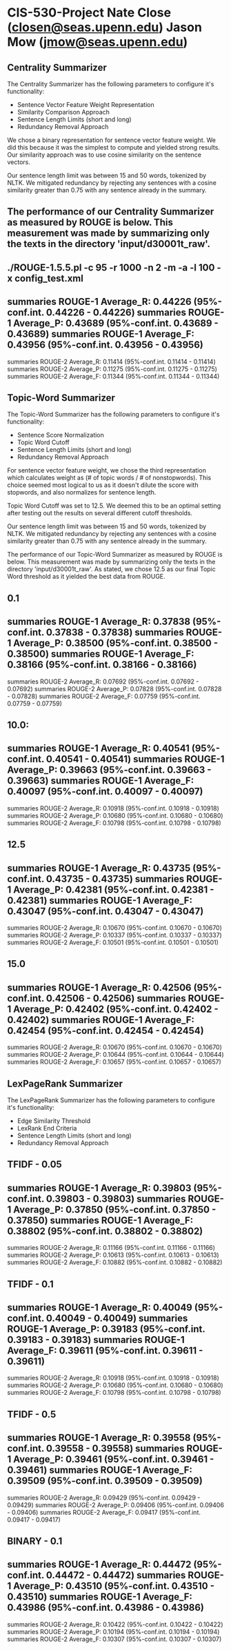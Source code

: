 CIS-530-Project
Nate Close (closen@seas.upenn.edu)
Jason Mow (jmow@seas.upenn.edu)
===============

Centrality Summarizer
---------------------
The Centrality Summarizer has the following parameters to configure it's functionality:
- Sentence Vector Feature Weight Representation
- Similarity Comparison Approach
- Sentence Length Limits (short and long)
- Redundancy Removal Approach

We chose a binary representation for sentence vector feature weight. We did this because it was the simplest to compute and yielded strong results. Our similarity approach was to use cosine similarity on the sentence vectors.

Our sentence length limit was between 15 and 50 words, tokenized by NLTK. We mitigated redundancy by rejecting any sentences with a cosine similarity greater than 0.75 with any sentence already in the summary.

The performance of our Centrality Summarizer as measured by ROUGE is below. This measurement was made by summarizing only the texts in the directory 'input/d30001t_raw'.
---------------------------------------------
./ROUGE-1.5.5.pl -c 95 -r 1000 -n 2 -m -a -l 100 -x config_test.xml 
---------------------------------------------
summaries ROUGE-1 Average_R: 0.44226 (95%-conf.int. 0.44226 - 0.44226)
summaries ROUGE-1 Average_P: 0.43689 (95%-conf.int. 0.43689 - 0.43689)
summaries ROUGE-1 Average_F: 0.43956 (95%-conf.int. 0.43956 - 0.43956)
---------------------------------------------
summaries ROUGE-2 Average_R: 0.11414 (95%-conf.int. 0.11414 - 0.11414)
summaries ROUGE-2 Average_P: 0.11275 (95%-conf.int. 0.11275 - 0.11275)
summaries ROUGE-2 Average_F: 0.11344 (95%-conf.int. 0.11344 - 0.11344)


Topic-Word Summarizer
---------------------
The Topic-Word Summarizer has the following parameters to configure it's functionality:
- Sentence Score Normalization
- Topic Word Cutoff
- Sentence Length Limits (short and long)
- Redundancy Removal Approach

For sentence vector feature weight, we chose the third representation which calculates weight as (# of topic words / # of nonstopwords). This choice seemed most logical to us as it doesn't dilute the score with stopwords, and also normalizes for sentence length.

Topic Word Cutoff was set to 12.5. We deemed this to be an optimal setting after testing out the results on several different cutoff thresholds.

Our sentence length limit was between 15 and 50 words, tokenized by NLTK. We mitigated redundancy by rejecting any sentences with a cosine similarity greater than 0.75 with any sentence already in the summary.

The performance of our Topic-Word Summarizer as measured by ROUGE is below. This measurement was made by summarizing only the texts in the directory 'input/d30001t_raw'. As stated, we chose 12.5 as our final Topic Word threshold as it yielded the best data from ROUGE.

0.1
---------------------------------------------
summaries ROUGE-1 Average_R: 0.37838 (95%-conf.int. 0.37838 - 0.37838)
summaries ROUGE-1 Average_P: 0.38500 (95%-conf.int. 0.38500 - 0.38500)
summaries ROUGE-1 Average_F: 0.38166 (95%-conf.int. 0.38166 - 0.38166)
---------------------------------------------
summaries ROUGE-2 Average_R: 0.07692 (95%-conf.int. 0.07692 - 0.07692)
summaries ROUGE-2 Average_P: 0.07828 (95%-conf.int. 0.07828 - 0.07828)
summaries ROUGE-2 Average_F: 0.07759 (95%-conf.int. 0.07759 - 0.07759)

10.0:
---------------------------------------------
summaries ROUGE-1 Average_R: 0.40541 (95%-conf.int. 0.40541 - 0.40541)
summaries ROUGE-1 Average_P: 0.39663 (95%-conf.int. 0.39663 - 0.39663)
summaries ROUGE-1 Average_F: 0.40097 (95%-conf.int. 0.40097 - 0.40097)
---------------------------------------------
summaries ROUGE-2 Average_R: 0.10918 (95%-conf.int. 0.10918 - 0.10918)
summaries ROUGE-2 Average_P: 0.10680 (95%-conf.int. 0.10680 - 0.10680)
summaries ROUGE-2 Average_F: 0.10798 (95%-conf.int. 0.10798 - 0.10798)

12.5
---------------------------------------------
summaries ROUGE-1 Average_R: 0.43735 (95%-conf.int. 0.43735 - 0.43735)
summaries ROUGE-1 Average_P: 0.42381 (95%-conf.int. 0.42381 - 0.42381)
summaries ROUGE-1 Average_F: 0.43047 (95%-conf.int. 0.43047 - 0.43047)
---------------------------------------------
summaries ROUGE-2 Average_R: 0.10670 (95%-conf.int. 0.10670 - 0.10670)
summaries ROUGE-2 Average_P: 0.10337 (95%-conf.int. 0.10337 - 0.10337)
summaries ROUGE-2 Average_F: 0.10501 (95%-conf.int. 0.10501 - 0.10501)

15.0
---------------------------------------------
summaries ROUGE-1 Average_R: 0.42506 (95%-conf.int. 0.42506 - 0.42506)
summaries ROUGE-1 Average_P: 0.42402 (95%-conf.int. 0.42402 - 0.42402)
summaries ROUGE-1 Average_F: 0.42454 (95%-conf.int. 0.42454 - 0.42454)
---------------------------------------------
summaries ROUGE-2 Average_R: 0.10670 (95%-conf.int. 0.10670 - 0.10670)
summaries ROUGE-2 Average_P: 0.10644 (95%-conf.int. 0.10644 - 0.10644)
summaries ROUGE-2 Average_F: 0.10657 (95%-conf.int. 0.10657 - 0.10657)

LexPageRank Summarizer
---------------------
The LexPageRank Summarizer has the following parameters to configure it's functionality:
- Edge Similarity Threshold
- LexRank End Criteria
- Sentence Length Limits (short and long)
- Redundancy Removal Approach

TFIDF - 0.05
---------------------------------------------
summaries ROUGE-1 Average_R: 0.39803 (95%-conf.int. 0.39803 - 0.39803)
summaries ROUGE-1 Average_P: 0.37850 (95%-conf.int. 0.37850 - 0.37850)
summaries ROUGE-1 Average_F: 0.38802 (95%-conf.int. 0.38802 - 0.38802)
---------------------------------------------
summaries ROUGE-2 Average_R: 0.11166 (95%-conf.int. 0.11166 - 0.11166)
summaries ROUGE-2 Average_P: 0.10613 (95%-conf.int. 0.10613 - 0.10613)
summaries ROUGE-2 Average_F: 0.10882 (95%-conf.int. 0.10882 - 0.10882)

TFIDF - 0.1
---------------------------------------------
summaries ROUGE-1 Average_R: 0.40049 (95%-conf.int. 0.40049 - 0.40049)
summaries ROUGE-1 Average_P: 0.39183 (95%-conf.int. 0.39183 - 0.39183)
summaries ROUGE-1 Average_F: 0.39611 (95%-conf.int. 0.39611 - 0.39611)
---------------------------------------------
summaries ROUGE-2 Average_R: 0.10918 (95%-conf.int. 0.10918 - 0.10918)
summaries ROUGE-2 Average_P: 0.10680 (95%-conf.int. 0.10680 - 0.10680)
summaries ROUGE-2 Average_F: 0.10798 (95%-conf.int. 0.10798 - 0.10798)

TFIDF - 0.5
---------------------------------------------
summaries ROUGE-1 Average_R: 0.39558 (95%-conf.int. 0.39558 - 0.39558)
summaries ROUGE-1 Average_P: 0.39461 (95%-conf.int. 0.39461 - 0.39461)
summaries ROUGE-1 Average_F: 0.39509 (95%-conf.int. 0.39509 - 0.39509)
---------------------------------------------
summaries ROUGE-2 Average_R: 0.09429 (95%-conf.int. 0.09429 - 0.09429)
summaries ROUGE-2 Average_P: 0.09406 (95%-conf.int. 0.09406 - 0.09406)
summaries ROUGE-2 Average_F: 0.09417 (95%-conf.int. 0.09417 - 0.09417)

BINARY - 0.1
---------------------------------------------
summaries ROUGE-1 Average_R: 0.44472 (95%-conf.int. 0.44472 - 0.44472)
summaries ROUGE-1 Average_P: 0.43510 (95%-conf.int. 0.43510 - 0.43510)
summaries ROUGE-1 Average_F: 0.43986 (95%-conf.int. 0.43986 - 0.43986)
---------------------------------------------
summaries ROUGE-2 Average_R: 0.10422 (95%-conf.int. 0.10422 - 0.10422)
summaries ROUGE-2 Average_P: 0.10194 (95%-conf.int. 0.10194 - 0.10194)
summaries ROUGE-2 Average_F: 0.10307 (95%-conf.int. 0.10307 - 0.10307)
